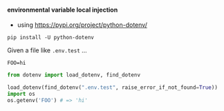 #### environmental variable local injection
* using https://pypi.org/project/python-dotenv/ 

```
pip install -U python-dotenv
```
Given a file like `.env.test` ...

```
FOO=hi
```

```python
from dotenv import load_dotenv, find_dotenv

load_dotenv(find_dotenv(".env.test", raise_error_if_not_found=True))
import os
os.getenv('FOO') # => 'hi'
```
